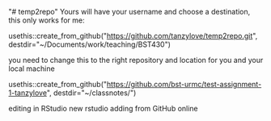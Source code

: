 "# temp2repo" 
Yours will have your username and choose a destination, this only works for me:

 usethis::create_from_github("https://github.com/tanzylove/temp2repo.git", destdir="~/Documents/work/teaching/BST430")
 
 you need to change this to the right repository and location for you and your local machine
 
 usethis::create_from_github("https://github.com/bst-urmc/test-assignment-1-tanzylove", destdir="~/classnotes/")
 
editing in RStudio
new rstudio 
adding from GitHub online
